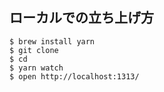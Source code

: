 ## ローカルでの立ち上げ方

```
$ brew install yarn
$ git clone 
$ cd
$ yarn watch
$ open http://localhost:1313/
```
